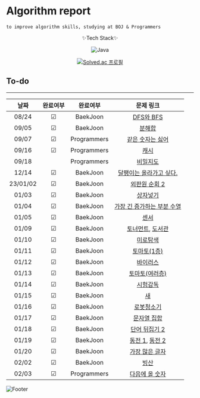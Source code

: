 # Algorithm report

    to improve algorithm skills, studying at BOJ & Programmers

<center>
✨Tech Stack✨

![Java](https://img.shields.io/badge/java-%23ED8B00.svg?style=for-the-badge&logo=java&logoColor=white)

[![Solved.ac
프로필](http://mazassumnida.wtf/api/v2/generate_badge?boj=abovenormal5023)](https://solved.ac/abovenormal5023)

</center>

## To-do

---

|   날짜   | 완료여부 |  완료여부   |                                            문제 링크                                             |
| :------: | :------: | :---------: | :----------------------------------------------------------------------------------------------: |
|  08/24   | &#9745;  |  BaekJoon   |                        [DFS와 BFS](https://www.acmicpc.net/problem/1260)                         |
|  09/05   | &#9745;  |  BaekJoon   |                          [분해합](https://www.acmicpc.net/problem/2231)                          |
|  09/07   | &#9745;  | Programmers |       [같은 숫자는 싫어](https://school.programmers.co.kr/learn/courses/30/lessons/12906)        |
|  09/16   | &#9745;  | Programmers |             [캐시](https://school.programmers.co.kr/learn/courses/30/lessons/17680)              |
|  09/18   |          | Programmers |           [비밀지도](https://school.programmers.co.kr/learn/courses/30/lessons/17681)            |
|  12/14   | &#9745;  |  BaekJoon   |                 [달팽이는 올라가고 싶다.](https://www.acmicpc.net/problem/2869)                  |
| 23/01/02 | &#9745;  |  BaekJoon   |                      [외판원 순회 2](https://www.acmicpc.net/problem/10971)                      |
|  01/03   | &#9745;  |  BaekJoon   |                         [상자넣기](https://www.acmicpc.net/problem/1965)                         |
|  01/04   | &#9745;  |  BaekJoon   |               [가장 긴 증가하는 부분 수열](https://www.acmicpc.net/problem/11053)                |
|  01/05   | &#9745;  |  BaekJoon   |                           [센서](https://www.acmicpc.net/problem/2212)                           |
|  01/09   | &#9745;  |  BaekJoon   | [토너먼트](https://www.acmicpc.net/problem/1057), [도서관](https://www.acmicpc.net/problem/1461) |
|  01/10   | &#9745;  |  BaekJoon   |                         [미로탐색](https://www.acmicpc.net/problem/2178)                         |
|  01/11   | &#9745;  |  BaekJoon   |                       [토마토(1층)](https://www.acmicpc.net/problem/7576)                        |
|  01/12   | &#9745;  |  BaekJoon   |                         [바이러스](https://www.acmicpc.net/problem/2606)                         |
|  01/13   | &#9745;  |  BaekJoon   |                      [토마토(여러층)](https://www.acmicpc.net/problem/7569)                      |
|  01/14   | &#9745;  |  BaekJoon   |                        [시험감독](https://www.acmicpc.net/problem/13458)                         |
|  01/15   | &#9745;  |  BaekJoon   |                            [새](https://www.acmicpc.net/problem/1568)                            |
|  01/16   | &#9745;  |  BaekJoon   |                       [로봇청소기](https://www.acmicpc.net/problem/14503)                        |
|  01/17   | &#9745;  |  BaekJoon   |                       [문자열 집합](https://www.acmicpc.net/problem/14425)                       |
|  01/18   | &#9745;  |  BaekJoon   |                      [단어 뒤집기 2](https://www.acmicpc.net/problem/17413)                      |
|  01/19   | &#9745;  |  BaekJoon   |  [동전 1](https://www.acmicpc.net/problem/2293), [동전 2](https://www.acmicpc.net/problem/2294)  |
|  01/20   | &#9745;  |  BaekJoon   |                      [가장 많은 글자](https://www.acmicpc.net/problem/1371)                      |
|  02/02   | &#9745;  |  BaekJoon   |                           [빙산](https://www.acmicpc.net/problem/2573)                           |
|  02/03   | &#9745;  | Programmers |        [다음에 올 숫자](https://school.programmers.co.kr/learn/courses/30/lessons/120924)        |

<!--   |          |  |                          &#9745;                         | []() | -->

[//]: # "☐ 체크 x "
[//]: # "☑ 체크 o"

![Footer](https://capsule-render.vercel.app/api?type=waving&color=auto&height=200&section=footer)
